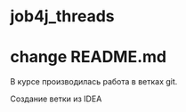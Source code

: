 # job4j_threads
# change README.md

В курсе производилась работа в ветках git.

Создание ветки из IDEA


